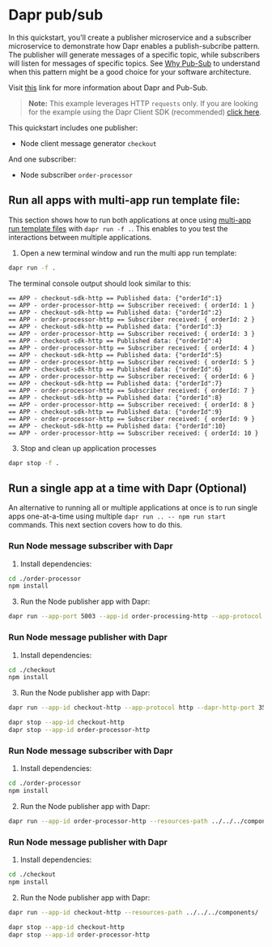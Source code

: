 # Dapr pub/sub

In this quickstart, you'll create a publisher microservice and a subscriber microservice to demonstrate how Dapr enables a publish-subcribe pattern. The publisher will generate messages of a specific topic, while subscribers will listen for messages of specific topics. See [Why Pub-Sub](#why-pub-sub) to understand when this pattern might be a good choice for your software architecture.

Visit [this](https://docs.dapr.io/developing-applications/building-blocks/pubsub/) link for more information about Dapr and Pub-Sub.

> **Note:** This example leverages HTTP `requests` only.  If you are looking for the example using the Dapr Client SDK (recommended) [click here](../sdk/).

This quickstart includes one publisher:

- Node client message generator `checkout` 

And one subscriber: 
 
- Node subscriber `order-processor`

## Run all apps with multi-app run template file:

This section shows how to run both applications at once using [multi-app run template files](https://docs.dapr.io/developing-applications/local-development/multi-app-dapr-run/multi-app-overview/) with `dapr run -f .`.  This enables to you test the interactions between multiple applications.  

1. Open a new terminal window and run the multi app run template:

<!-- STEP
name: Run multi app run template
expected_stdout_lines:
  - 'Started Dapr with app id "order-processor-http"'
  - 'Started Dapr with app id "checkout-sdk-http"'
  - '== APP - checkout-sdk-http == Published data: {"orderId":1}'
  - '== APP - order-processor-http == Subscriber received: { orderId: 1 }'
expected_stderr_lines:
output_match_mode: substring
background: true
sleep: 15
-->

```bash
dapr run -f .
```

The terminal console output should look similar to this:

```text
== APP - checkout-sdk-http == Published data: {"orderId":1}
== APP - order-processor-http == Subscriber received: { orderId: 1 }
== APP - checkout-sdk-http == Published data: {"orderId":2}
== APP - order-processor-http == Subscriber received: { orderId: 2 }
== APP - checkout-sdk-http == Published data: {"orderId":3}
== APP - order-processor-http == Subscriber received: { orderId: 3 }
== APP - checkout-sdk-http == Published data: {"orderId":4}
== APP - order-processor-http == Subscriber received: { orderId: 4 }
== APP - checkout-sdk-http == Published data: {"orderId":5}
== APP - order-processor-http == Subscriber received: { orderId: 5 }
== APP - checkout-sdk-http == Published data: {"orderId":6}
== APP - order-processor-http == Subscriber received: { orderId: 6 }
== APP - checkout-sdk-http == Published data: {"orderId":7}
== APP - order-processor-http == Subscriber received: { orderId: 7 }
== APP - checkout-sdk-http == Published data: {"orderId":8}
== APP - order-processor-http == Subscriber received: { orderId: 8 }
== APP - checkout-sdk-http == Published data: {"orderId":9}
== APP - order-processor-http == Subscriber received: { orderId: 9 }
== APP - checkout-sdk-http == Published data: {"orderId":10}
== APP - order-processor-http == Subscriber received: { orderId: 10 }
```

3. Stop and clean up application processes

```bash
dapr stop -f .
```
<!-- END_STEP -->

## Run a single app at a time with Dapr (Optional)

An alternative to running all or multiple applications at once is to run single apps one-at-a-time using multiple `dapr run .. -- npm run start` commands.  This next section covers how to do this. 

### Run Node message subscriber with Dapr

1. Install dependencies: 

<!-- STEP
name: Install Node dependencies
-->

```bash
cd ./order-processor
npm install
```
<!-- END_STEP -->
3. Run the Node publisher app with Dapr: 

<!-- STEP
name: Run Node publisher
expected_stdout_lines:
  - '== APP == Subscriber received: {"orderId":2}'
  - "Exited App successfully"
expected_stderr_lines:
working_dir: ./order-processor
output_match_mode: substring
background: true
sleep: 10
-->
    
```bash
dapr run --app-port 5003 --app-id order-processing-http --app-protocol http --dapr-http-port 3501 --resources-path ../../../components -- npm run start
```

<!-- END_STEP -->

### Run Node message publisher with Dapr

1. Install dependencies: 

<!-- STEP
name: Install Node dependencies
-->

```bash
cd ./checkout
npm install
```
<!-- END_STEP -->
3. Run the Node publisher app with Dapr: 

<!-- STEP
name: Run Node publisher
expected_stdout_lines:
  - '== APP == Published data: {"orderId":2}'
  - '== APP == Published data: {"orderId":3}'
  - "Exited App successfully"
expected_stderr_lines:
working_dir: ./checkout
output_match_mode: substring
background: true
sleep: 10
-->
    
```bash
dapr run --app-id checkout-http --app-protocol http --dapr-http-port 3500 --resources-path ../../../components -- npm run start
```

<!-- END_STEP -->

```bash
dapr stop --app-id checkout-http
dapr stop --app-id order-processor-http
```

### Run Node message subscriber with Dapr

1. Install dependencies: 

<!-- STEP
name: Install Node dependencies
-->

```bash
cd ./order-processor
npm install
```
<!-- END_STEP -->
2. Run the Node publisher app with Dapr: 

<!-- STEP
name: Run Node publisher
expected_stdout_lines:
  - "You're up and running! Both Dapr and your app logs will appear here."
  - "Exited App successfully"
expected_stderr_lines:
working_dir: ./order-processor
output_match_mode: substring
background: true
sleep: 10
-->
    
```bash
dapr run --app-id order-processor-http --resources-path ../../../components/  --app-port 5003 -- node .
```

<!-- END_STEP -->

### Run Node message publisher with Dapr

1. Install dependencies: 

<!-- STEP
name: Install Node dependencies
-->

```bash
cd ./checkout
npm install
```
<!-- END_STEP -->
2. Run the Node publisher app with Dapr: 

<!-- STEP
name: Run Node publisher
expected_stdout_lines:
  - '== APP == Published data: {"orderId":2}'
  - '== APP == Published data: {"orderId":3}'
  - "Exited App successfully"
expected_stderr_lines:
working_dir: ./checkout
output_match_mode: substring
background: true
sleep: 10
-->
    
```bash
dapr run --app-id checkout-http --resources-path ../../../components/  --app-port 5003 -- node .
```

<!-- END_STEP -->

```bash
dapr stop --app-id checkout-http
dapr stop --app-id order-processor-http
```

